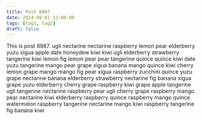 ```yaml
---
title: Post 8987
date: 2024-09-01 12:00:00
tags: [tag1, tag2]
draft: false
---
```

This is post 8987.
ugli
nectarine
nectarine
raspberry
lemon
pear
elderberry
yuzu
xigua
apple
date
honeydew
kiwi
kiwi
ugli
elderberry
strawberry
tangerine
kiwi
lemon
fig
lemon
pear
pear
tangerine
quince
quince
kiwi
date
yuzu
tangerine
mango
pear
grape
xigua
banana
mango
quince
kiwi
cherry
lemon
grape
mango
mango
fig
pear
xigua
raspberry
zucchini
quince
yuzu
grape
nectarine
banana
elderberry
strawberry
nectarine
fig
banana
xigua
grape
yuzu
elderberry
cherry
grape
raspberry
kiwi
grape
apple
tangerine
ugli
tangerine
nectarine
raspberry
pear
ugli
cherry
grape
raspberry
mango
pear
nectarine
kiwi
elderberry
raspberry
quince
raspberry
mango
quince
watermelon
raspberry
tangerine
nectarine
mango
kiwi
raspberry
tangerine
fig
banana
kiwi
